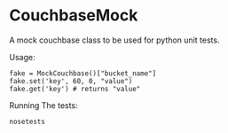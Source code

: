 CouchbaseMock
=============

A mock couchbase class to be used for python unit tests.

Usage:
```
fake = MockCouchbase()["bucket_name"]
fake.set('key', 60, 0, "value")
fake.get('key') # returns "value"
```

Running The tests:
```
nosetests
```